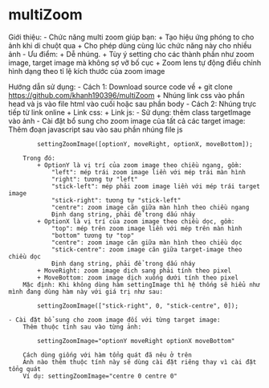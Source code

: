 # multiZoom

Giới thiệu:
    - Chức năng multi zoom giúp bạn:
	+ Tạo hiệu ứng phóng to cho ảnh khi di chuột qua
	+ Cho phép dùng cùng lúc chức năng này cho nhiều ảnh
    - Ưu điểm:
	+ Dễ nhúng.
	+ Tùy ý setting cho các thành phần như zoom image, target image mà không sợ vỡ bố cục
	+ Zoom lens tự động điều chỉnh hình dạng theo tỉ lệ kích thước của zoom image

Hướng dẫn sử dụng:
    - Cách 1: Download source code về
        + git clone https://github.com/khanh190396/multiZoom
        + Nhúng link css vào phần head và js vào file html vào cuối hoặc sau phần body
    - Cách 2: Nhúng trực tiếp từ link online
        + Link css:
        + Link js:
    - Sử dụng: thêm class targetImage vào ảnh
    - Cài đặt bổ sung cho zoom image của tất cả các target image:
        Thêm đoạn javascript sau vào sau phần nhúng file js

            settingZoomImage([optionY, moveRight, optionX, moveBottom]);

        Trong đó:
            + OptionY là vị trí của zoom image theo chiều ngang, gồm:
                "left": mép trái zoom image liền với mép trái màn hình
                "right": tương tự "left"
                "stick-left": mép phải zoom image liền với mép trái target image
                "stick-right": tương tự "stick-left"
                "centre": zoom image căn giữa màn hình theo chiều ngang
                Định dạng string, phải để trong dấu nháy
            + OptionX là vị trí của zoom image theo chiều dọc, gồm:
                "top": mép trên zoom image liền với mép trên màn hình
                "bottom" tương tự "top"
                "centre": zoom image căn giữa màn hình theo chiều dọc
                "stick-centre": zoom image căn giữa target-image theo chiều dọc
                Định dạng string, phải để trong dấu nháy
            + MoveRight: zoom image dịch sang phải tính theo pixel
            + MoveBottom: zoom image dịch xuống dưới tính theo pixel
        Mặc định: Khi không dùng hàm settingImage thì hệ thống sẽ hiểu như mình đang dùng hàm này với giá trị như sau:

            settingZoomImage(["stick-right", 0, "stick-centre", 0]);

    - Cài đặt bổ sung cho zoom image đối với từng target image:
        Thêm thuộc tính sau vào từng ảnh:
            
            settingZoomImage="optionY moveRight optionX moveBottom"

        Cách dùng giống với hàm tổng quát đã nêu ở trên
        Ảnh nào thêm thuộc tính này sẽ dùng cài đặt riêng thay vì cài đặt tổng quát
        Ví dụ: settingZoomImage="centre 0 centre 0"

